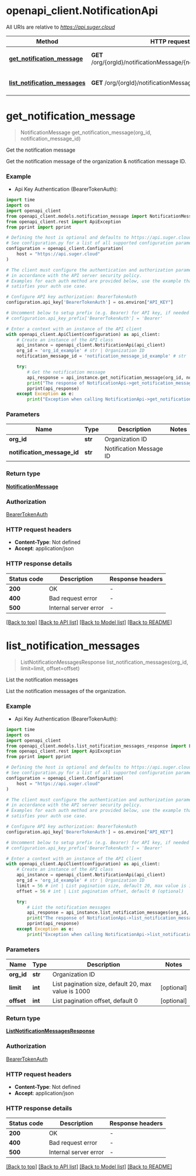 # openapi_client.NotificationApi

All URIs are relative to *https://api.suger.cloud*

Method | HTTP request | Description
------------- | ------------- | -------------
[**get_notification_message**](NotificationApi.md#get_notification_message) | **GET** /org/{orgId}/notificationMessage/{notificationMessageId} | Get the notification message
[**list_notification_messages**](NotificationApi.md#list_notification_messages) | **GET** /org/{orgId}/notificationMessage | List the notification messages


# **get_notification_message**
> NotificationMessage get_notification_message(org_id, notification_message_id)

Get the notification message

Get the notification message of the organization & notification message ID.

### Example

* Api Key Authentication (BearerTokenAuth):
```python
import time
import os
import openapi_client
from openapi_client.models.notification_message import NotificationMessage
from openapi_client.rest import ApiException
from pprint import pprint

# Defining the host is optional and defaults to https://api.suger.cloud
# See configuration.py for a list of all supported configuration parameters.
configuration = openapi_client.Configuration(
    host = "https://api.suger.cloud"
)

# The client must configure the authentication and authorization parameters
# in accordance with the API server security policy.
# Examples for each auth method are provided below, use the example that
# satisfies your auth use case.

# Configure API key authorization: BearerTokenAuth
configuration.api_key['BearerTokenAuth'] = os.environ["API_KEY"]

# Uncomment below to setup prefix (e.g. Bearer) for API key, if needed
# configuration.api_key_prefix['BearerTokenAuth'] = 'Bearer'

# Enter a context with an instance of the API client
with openapi_client.ApiClient(configuration) as api_client:
    # Create an instance of the API class
    api_instance = openapi_client.NotificationApi(api_client)
    org_id = 'org_id_example' # str | Organization ID
    notification_message_id = 'notification_message_id_example' # str | Notification Message ID

    try:
        # Get the notification message
        api_response = api_instance.get_notification_message(org_id, notification_message_id)
        print("The response of NotificationApi->get_notification_message:\n")
        pprint(api_response)
    except Exception as e:
        print("Exception when calling NotificationApi->get_notification_message: %s\n" % e)
```



### Parameters

Name | Type | Description  | Notes
------------- | ------------- | ------------- | -------------
 **org_id** | **str**| Organization ID | 
 **notification_message_id** | **str**| Notification Message ID | 

### Return type

[**NotificationMessage**](NotificationMessage.md)

### Authorization

[BearerTokenAuth](../README.md#BearerTokenAuth)

### HTTP request headers

 - **Content-Type**: Not defined
 - **Accept**: application/json

### HTTP response details
| Status code | Description | Response headers |
|-------------|-------------|------------------|
**200** | OK |  -  |
**400** | Bad request error |  -  |
**500** | Internal server error |  -  |

[[Back to top]](#) [[Back to API list]](../README.md#documentation-for-api-endpoints) [[Back to Model list]](../README.md#documentation-for-models) [[Back to README]](../README.md)

# **list_notification_messages**
> ListNotificationMessagesResponse list_notification_messages(org_id, limit=limit, offset=offset)

List the notification messages

List the notification messages of the organization.

### Example

* Api Key Authentication (BearerTokenAuth):
```python
import time
import os
import openapi_client
from openapi_client.models.list_notification_messages_response import ListNotificationMessagesResponse
from openapi_client.rest import ApiException
from pprint import pprint

# Defining the host is optional and defaults to https://api.suger.cloud
# See configuration.py for a list of all supported configuration parameters.
configuration = openapi_client.Configuration(
    host = "https://api.suger.cloud"
)

# The client must configure the authentication and authorization parameters
# in accordance with the API server security policy.
# Examples for each auth method are provided below, use the example that
# satisfies your auth use case.

# Configure API key authorization: BearerTokenAuth
configuration.api_key['BearerTokenAuth'] = os.environ["API_KEY"]

# Uncomment below to setup prefix (e.g. Bearer) for API key, if needed
# configuration.api_key_prefix['BearerTokenAuth'] = 'Bearer'

# Enter a context with an instance of the API client
with openapi_client.ApiClient(configuration) as api_client:
    # Create an instance of the API class
    api_instance = openapi_client.NotificationApi(api_client)
    org_id = 'org_id_example' # str | Organization ID
    limit = 56 # int | List pagination size, default 20, max value is 1000 (optional)
    offset = 56 # int | List pagination offset, default 0 (optional)

    try:
        # List the notification messages
        api_response = api_instance.list_notification_messages(org_id, limit=limit, offset=offset)
        print("The response of NotificationApi->list_notification_messages:\n")
        pprint(api_response)
    except Exception as e:
        print("Exception when calling NotificationApi->list_notification_messages: %s\n" % e)
```



### Parameters

Name | Type | Description  | Notes
------------- | ------------- | ------------- | -------------
 **org_id** | **str**| Organization ID | 
 **limit** | **int**| List pagination size, default 20, max value is 1000 | [optional] 
 **offset** | **int**| List pagination offset, default 0 | [optional] 

### Return type

[**ListNotificationMessagesResponse**](ListNotificationMessagesResponse.md)

### Authorization

[BearerTokenAuth](../README.md#BearerTokenAuth)

### HTTP request headers

 - **Content-Type**: Not defined
 - **Accept**: application/json

### HTTP response details
| Status code | Description | Response headers |
|-------------|-------------|------------------|
**200** | OK |  -  |
**400** | Bad request error |  -  |
**500** | Internal server error |  -  |

[[Back to top]](#) [[Back to API list]](../README.md#documentation-for-api-endpoints) [[Back to Model list]](../README.md#documentation-for-models) [[Back to README]](../README.md)

